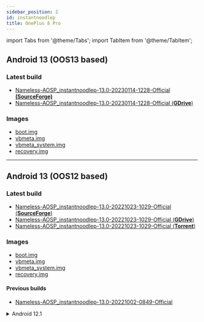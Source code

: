 ```yaml
---
sidebar_position: 2
id: instantnoodlep
title: OnePlus 8 Pro
---
```


import Tabs from '@theme/Tabs'; import TabItem from '@theme/TabItem';

## Android 13 (**OOS13 based**)

### Latest build

- [Nameless-AOSP_instantnoodlep-13.0-20230114-1228-Official **(SourceForge)**](https://sourceforge.net/projects/nameless-aosp/files/instantnoodlep/Nameless-AOSP_instantnoodlep-13.0-20230114-1228-Official.zip)
- [Nameless-AOSP_instantnoodlep-13.0-20230114-1228-Official (**GDrive**)](https://drive.google.com/drive/folders/1j0EdpCGYrrKRmi6fueQXoBpYrAa6vjsH?usp=sharing)

### Images 

- [boot.img](https://sourceforge.net/projects/nameless-aosp/files/instantnoodlep/imgs_13/boot.img)
- [vbmeta.img](https://sourceforge.net/projects/nameless-aosp/files/instantnoodlep/imgs_13/vbmeta.img)
- [vbmeta_system.img](https://sourceforge.net/projects/nameless-aosp/files/instantnoodlep/imgs_13/vbmeta_system.img)
- [recovery.img](https://sourceforge.net/projects/nameless-aosp/files/instantnoodlep/imgs_13/recovery.img)

<hr/>

## Android 13 (**OOS12 based**)

### Latest build

- [Nameless-AOSP_instantnoodlep-13.0-20221023-1029-Official (**SourceForge**)](https://sourceforge.net/projects/nameless-aosp/files/instantnoodlep/Nameless-AOSP_instantnoodlep-13.0-20221023-1029-Official.zip)
- [Nameless-AOSP_instantnoodlep-13.0-20221023-1029-Official (**GDrive**)](https://drive.google.com/drive/folders/1j0EdpCGYrrKRmi6fueQXoBpYrAa6vjsH?usp=sharing)
- [Nameless-AOSP_instantnoodlep-13.0-20221023-1029-Official (**Torrent**)](https://dl.nameless.wiki/Torrents/Nameless-AOSP_instantnoodlep-13.0-20221023-1029-Official.zip.torrent)

### Images

- [boot.img](https://sourceforge.net/projects/nameless-aosp/files/instantnoodlep/imgs_13/boot.img)
- [vbmeta.img](https://sourceforge.net/projects/nameless-aosp/files/instantnoodlep/imgs_13/vbmeta.img)
- [vbmeta_system.img](https://sourceforge.net/projects/nameless-aosp/files/instantnoodlep/imgs_13/vbmeta_system.img)
- [recovery.img](https://sourceforge.net/projects/nameless-aosp/files/instantnoodlep/imgs_13/recovery.img)

#### Previous builds
 
- [Nameless-AOSP_instantnoodlep-13.0-20221002-0849-Official](https://sourceforge.net/projects/nameless-aosp/files/instantnoodlep/Nameless-AOSP_instantnoodlep-13.0-20221002-0849-Official.zip)
  
<details><summary>Android 12.1</summary>

### Builds

- [Nameless-AOSP_instantnoodlep-12.1-20220824-0552-Official](https://sourceforge.net/projects/nameless-aosp/files/instantnoodlep/Nameless-AOSP_instantnoodlep-12.1-20220824-0552-Official.zip)
- [Nameless-AOSP_instantnoodlep-12.1-20220817-1322-Official](https://sourceforge.net/projects/nameless-aosp/files/instantnoodlep/Nameless-AOSP_instantnoodlep-12.1-20220817-1322-Official.zip)
- [Nameless-AOSP_instantnoodlep-12.1-20220723-1317-Official](https://sourceforge.net/projects/nameless-aosp/files/instantnoodlep/Nameless-AOSP_instantnoodlep-12.1-20220723-1317-Official.zip)
    
### Images
    
- [boot.img](https://sourceforge.net/projects/nameless-aosp/files/instantnoodlep/imgs_12.1/boot.img)
- [vbmeta.img](https://sourceforge.net/projects/nameless-aosp/files/instantnoodlep/imgs_12.1/vbmeta.img)
- [vbmeta_system.img](https://sourceforge.net/projects/nameless-aosp/files/instantnoodlep/imgs_12.1/vbmeta_system.img)
- [recovery.img](https://sourceforge.net/projects/nameless-aosp/files/instantnoodlep/imgs_12.1/recovery.img)

</details>
